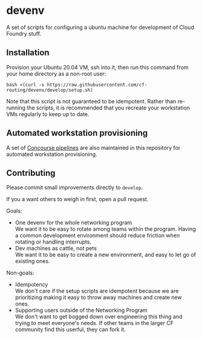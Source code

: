 # devenv

A set of scripts for configuring a ubuntu machine for development of Cloud Foundry stuff.

## Installation

Provision your Ubuntu 20.04 VM, ssh into it, then run this command from your
home directory as a non-root user:

```
bash <(curl -s https://raw.githubusercontent.com/cf-routing/devenv/develop/setup.sh)
```

Note that this script is not guaranteed to be idempotent. Rather than re-running the scripts,
it is recommended that you recreate your workstation VMs regularly to keep up to date.

## Automated workstation provisioning

A set of [Concourse pipelines](pipeline/README.md) are also maintained in this
repository for automated workstation provisioning.

## Contributing

Please commit small improvements directly to `develop`.

If you a want others to weigh in first, open a pull request.

Goals:

* One devenv for the whole networking program \
  We want it to be easy to rotate among teams within the program. Having a
  common development environment should reduce friction when rotating or
  handling interrupts.
* Dev machines as cattle, not pets \
  We want it to be easy to create a new environment, and easy to let go of
  existing ones.

Non-goals:

* Idempotency \
  We don't care if the setup scripts are idempotent because we are prioritizing
  making it easy to throw away machines and create new ones.
* Supporting users outside of the Networking Program \
  We don't want to get bogged down over engineering this thing and trying to
  meet everyone's needs. If other teams in the larger CF community find this
  userful, they can fork it.
